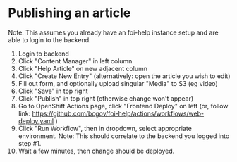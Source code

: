 # Publishing an article

Note: This assumes you already have an foi-help instance setup and are able to login to the backend.

1. Login to backend
2. Click "Content Manager" in left column
3. Click "Help Article" on new adjacent column
4. Click "Create New Entry" (alternatively: open the article you wish to edit)
5. Fill out form, and optionally upload singular "Media" to S3 (eg video)
6. Click "Save" in top right
7. Click "Publish" in top right (otherwise change won't appear)
8. Go to OpenShift Actions page, click "Frontend Deploy" on left (or, follow link: https://github.com/bcgov/foi-help/actions/workflows/web-deploy.yaml )
9. Click "Run Workflow", then in dropdown, select appropriate environment.  Note: This should correlate to the backend you logged into step #1.
10. Wait a few minutes, then change should be deployed.
